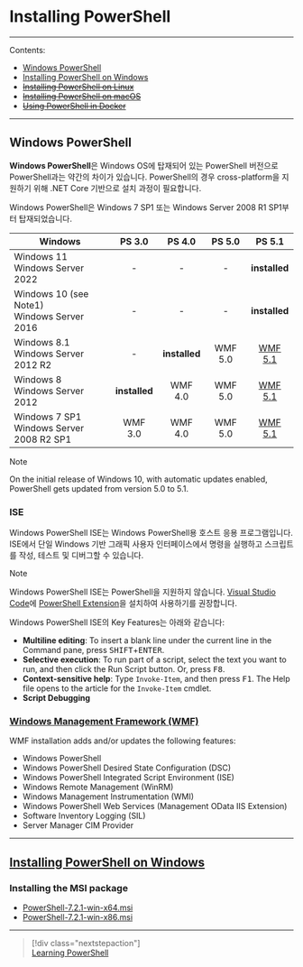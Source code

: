 ﻿
# Installing PowerShell

---

Contents:

- [Windows PowerShell](#windows-powershell)
- [Installing PowerShell on Windows](#Installing-PowerShell-on-Windows)
- [~~Installing PowerShell on Linux~~](https://docs.microsoft.com/en-us/powershell/scripting/install/installing-powershell-on-linux)
- [~~Installing PowerShell on macOS~~](https://docs.microsoft.com/en-us/powershell/scripting/install/installing-powershell-on-macos)
- [~~Using PowerShell in Docker~~](https://docs.microsoft.com/en-us/powershell/scripting/install/powershell-in-docker)

---

## Windows PowerShell

**Windows PowerShell**은 Windows OS에 탑재되어 있는 PowerShell 버전으로 PowerShell과는 약간의 차이가 있습니다.
PowerShell의 경우 cross-platform을 지원하기 위해 .NET Core 기반으로 설치 과정이 필요합니다.

Windows PowerShell은 Windows 7 SP1 또는 Windows Server 2008 R1 SP1부터 탑재되었습니다.

| Windows | PS 3.0 | PS 4.0 | PS 5.0 | PS 5.1 |
|---|:---:|:---:|:---:|:---:|
| Windows 11<br>Windows Server 2022 | - | - | - | **installed** |
| Windows 10 (see Note1)<br>Windows Server 2016 | - | - | - | **installed** |
| Windows 8.1<br>Windows Server 2012 R2 | - | **installed** | WMF 5.0 | [WMF 5.1](https://www.microsoft.com/download/details.aspx?id=54616) |
| Windows 8<br>Windows Server 2012 | **installed** | WMF 4.0 | WMF 5.0 | [WMF 5.1](https://www.microsoft.com/download/details.aspx?id=54616) |
| Windows 7 SP1<br>Windows Server 2008 R2 SP1 | WMF 3.0 | WMF 4.0 | WMF 5.0 | [WMF 5.1](https://www.microsoft.com/download/details.aspx?id=54616) |

> [!NOTE]  
> On the initial release of Windows 10, with automatic updates enabled, PowerShell gets updated from version 5.0 to 5.1.

### ISE

Windows PowerShell ISE는 Windows PowerShell용 호스트 응용 프로그램입니다. ISE에서 단일 Windows 기반 그래픽 사용자 인터페이스에서 명령을 실행하고 스크립트를 작성, 테스트 및 디버그할 수 있습니다.

> [!NOTE]  
> Windows PowerShell ISE는 PowerShell을 지원하지 않습니다. [Visual Studio Code](https://code.visualstudio.com/)에 [PowerShell Extension](https://marketplace.visualstudio.com/items?itemName=ms-vscode.PowerShell)을 설치하여 사용하기를 권장합니다.

Windows PowerShell ISE의 Key Features는 아래와 같습니다:

- **Multiline editing**: To insert a blank line under the current line in the Command pane, press <kbd>SHIFT</kbd>+<kbd>ENTER</kbd>.
- **Selective execution**: To run part of a script, select the text you want to run, and then click the Run Script button. Or, press <kbd>F8</kbd>.
- **Context-sensitive help**: Type `Invoke-Item`, and then press <kbd>F1</kbd>. The Help file opens to the article for the `Invoke-Item` cmdlet.
- **Script Debugging**

### [Windows Management Framework (WMF)](https://docs.microsoft.com/en-us/powershell/scripting/windows-powershell/wmf/overview)

WMF installation adds and/or updates the following features:

- Windows PowerShell
- Windows PowerShell Desired State Configuration (DSC)
- Windows PowerShell Integrated Script Environment (ISE)
- Windows Remote Management (WinRM)
- Windows Management Instrumentation (WMI)
- Windows PowerShell Web Services (Management OData IIS Extension)
- Software Inventory Logging (SIL)
- Server Manager CIM Provider

---

## [Installing PowerShell on Windows](https://docs.microsoft.com/en-us/powershell/scripting/install/installing-powershell-on-windows)

### Installing the MSI package

- [PowerShell-7.2.1-win-x64.msi](https://github.com/PowerShell/PowerShell/releases/download/v7.2.1/PowerShell-7.2.1-win-x64.msi)
- [PowerShell-7.2.1-win-x86.msi](https://github.com/PowerShell/PowerShell/releases/download/v7.2.1/PowerShell-7.2.1-win-x86.msi)

---

> [!div class="nextstepaction"]  
> [Learning PowerShell](Learning-PowerShell-Basic.md)
